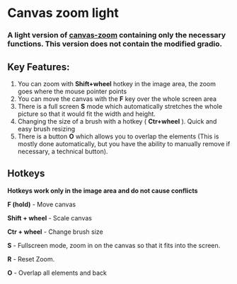 # Canvas zoom light
### A light version of [canvas-zoom](https://github.com/richrobber2/canvas-zoom) containing only the necessary functions. This version does not contain the modified gradio.

## Key Features:
1) You can zoom with **Shift+wheel** hotkey in the image area, the zoom goes where the mouse pointer points
2) You can move the canvas with the **F** key over the whole screen area
3) There is a full screen **S** mode which automatically stretches the whole picture so that it would fit the width and height.
4) Changing the size of a brush with a hotkey ( **Ctr+wheel** ). Quick and easy brush resizing
5) There is a button **O** which allows you to overlap the elements (This is mostly done automatically, but you have the ability to manually remove if necessary, a technical button).

## Hotkeys 
**Hotkeys work only in the image area and do not cause conflicts**

**F (hold)** - Move canvas

**Shift + wheel** - Scale canvas

**Ctr + wheel** - Change brush size

**S** - Fullscreen mode, zoom in on the canvas so that it fits into the screen.

**R** - Reset Zoom.

**O** - Overlap all elements and back



